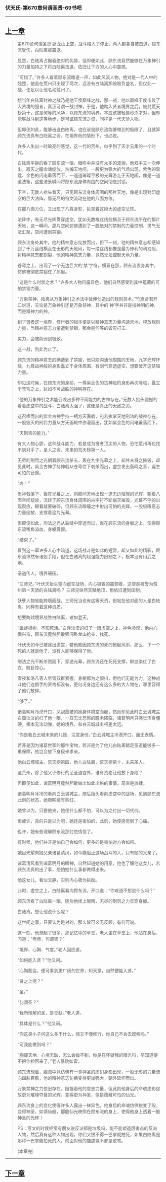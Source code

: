 ### 伏天氏-第670章何谓圣贤-69书吧

--------
[上一章](./59aee86112b8a476fe6b8ed8b7239a2f.md)
--------


>
>
>
>第670章何谓圣贤
>卧龙山上空，战斗陷入了停止，两人都各自被击退，顾东流受伤，白陆离被震退。
>
>显然，白陆离占据着绝对的优势，但即便如此，顾东流竟然能够在万象神引的力量加持之下将白陆离击退，依旧让下方的人心中震撼。
>
>“可惜了。”许多人看着顾东流暗道一声，如此风流人物，绝对是一代人中的翘楚，他虽在荒州只出现了两次，远没有白陆离那般极负盛名，但仅此一战，便足以让他名动荒州了。
>
>想当年白陆离封神之战乃是他王侯巅峰之战，那一战，他以巅峰王侯击败了入贤境的强者，真正可谓一战封神，于是，他踏入贤者境界之后，被封荒天榜第十，这是何等的风华，以顾东流的境界，本应该被轻易秒杀才对，但却能够战斗到这等地步，足可证顾东流之资，同样是一代天骄人物。
>
>但即便如此，能够击退白陆离，也应该是顾东流能够做到的极限了，且就算顾东流真有白陆离之资，在境界低的情形下，也必败。
>
>许多人生出一时瑜亮的感觉，这一代的荒州，似乎到了天才云集的一个时代。
>
>白陆离平静的看了顾东流一眼，眼眸中并没有太多的波澜，他双手又一次伸出，寂灭之瞳命魂绽放，浩瀚天地间，一股更为强大的气场出现，紫色的雷霆、金色的闪电垂落而下，一道道璀璨至极的光辉游走于天地间，像是一道道法箓，这些法箓瞬间将顾东流身体周围的空间彻底封锁。
>
>下空，无数人抬头看天，只见顾东流身体周围的那片天地，像是出现封印虚空的巨大法阵，那无尽的符文流动在他的八面方位。
>
>在那八面方位，又出现了八尊身影，执掌着这巨大的虚空法阵。
>
>法阵中，有无尽光辉贯穿虚空，犹如无数根丝线般横亘于顾东流所在的那片天地，这一瞬间，那片空间仿佛遭到了一股绝对的禁制的力量控制，灵气无法汇聚，空间遭到禁锢。
>
>顾东流身处其中，他的精神意志绽放而出，但下一刻，他的精神意志却感知到了千万丝线横亘在无形的天地间，每一缕丝线都像是最为锋利的利刃般，将精神意志都割裂，他的精神意志力量，竟然无法控制天地力量。
>
>苍穹之上，出现了一个无边巨大的‘禁’字符，横亘在那，顾东流置身其中，仿佛被彻底禁锢在了那里。
>
>“这是什么封禁之术？”许多大人物目露异色，他们自然感受到其中蕴藏的可怕禁锢力量。
>
>“万象禁神，陆离从万象神引之术法中延伸创造出的规则禁术。”竹嵩贤君开口说道，无论是万象神引还是万象禁神，其中的‘神’字并非是指神明的神，而是精神力的神。
>
>到了贤者这一境界，修行者的根本便是以精神意志力量沟通天地，释放规则力量，当精神意志力量遭到禁锢，那会是何等的毁灭打击。
>
>实力，会被削弱到极致。
>
>这一战，到此为止了。
>
>顾东流的精神意志的确遭到了禁锢，他只能沟通他周围的天地，九字光辉环绕，九尊战神般的身影矗立于身体周围，有剑气穿透虚空，想要破开这禁锢力量。
>
>却见这时候，在顾东流的身前，一尊紫金色的古神般的身影再次降临，矗立于苍穹之上，犹如不可战胜的神明存在。
>
>“他的万象神引之术能召唤出多种不同能力的古神存在。”无数人抬头震撼的看着虚空中的战斗，白陆离太强了，这便是真正的无敌之资。
>
>这召唤而出的紫金古神手持一柄方天画戟，宛若执掌天地刑法的战神存在，一股毁灭的刑罚力量从方天画戟中弥漫而出，犹如紫金色的闪电垂落而下。
>
>“天刑宫的能力。”
>
>有大人物心颤，这种战斗能力，若是成为贤者顶尖的人物，恐怕荒州再也找不到对手了，圣人之资，未来的荒天榜第一人。
>
>无尽的刑罚之光朝着顾东流杀去，轰在九字光幕之上，却并未将之摧毁，却见此时，紫金古神手持神戟从苍穹往下刺杀而出，虚空发出轰鸣之音，诞生可怕的音爆。
>
>“咚！”
>
>当神戟落下，轰在光幕之上，刹那间天地出现一道无边璀璨的光辉，朝着八面空间绽放，流转于顾东流身体周围的古字符不断崩灭摧毁，光幕不停的出现裂痕，眼看就要破碎，但顾东流眼瞳之中射出可怕的光辉，一股极限意志力量绽放，支撑着这片光幕。
>
>但即便如此，刑法之光从裂缝中穿透而过，轰在顾东流的身躯之上，使得顾东流嘴角溢血，身躯震颤。
>
>“结束了。”
>
>看到这一幕许多人心中暗道，这场战斗是如此的短暂，却又如此的精彩，顾东流纵然有诸般手段，但在白陆离的超强能力限制之下，根本没有用武之地。
>
>圣道传人，境界碾压。
>
>“三师兄。”叶伏天抬头望向虚空战场，内心狠狠的震颤着，这便是被誉为荒州第一天骄的白陆离吗？
>三师兄纵然天赋绝顶，但依旧遭到压制。
>
>妖孽人物皆能跨境而战，三师兄当也有这等天资，但站在他对面的人是白陆离，同样有着这种资质。
>
>想要跨越境界战胜白陆离，难如登天。
>
>“蚍蜉撼树，不知死活。”白泽淡漠的扫了一眼虚空之上，神色冷漠，他内心很兴奋，顾东流竟然胆敢强闯卧龙山抢亲，找死。
>
>叶伏天如今已被逐出道宫，若他敢因顾东流的死的掀起风雨，那么，下一个死的人就是他了，没有人能够保得了他。
>
>刑法之光不断杀戮而下，穿透光幕，顾东流还在死死支撑，鲜血染红了白衣，触目惊心。
>
>雪夜和洛凡等人尽皆双群紧握，身躯都为之颤抖，但他们无能为力，这种战斗他们连插手的资格都没有，更何况身边还有这么多的大人物在，哪里容得了他们放肆。
>
>“够了。”
>
>诸葛明月冷漠开口，凤冠霞帔的她身体腾空而起，然而却见此时白云城城主白孤淡淡的扫了他一眼，一双无比恐怖的瞳术降临，诸葛明月只感觉浑身僵硬，根本无法动弹，她的境界，和白云城城主相差太远。
>
>“你是我白云城未来的儿媳，注意身份。”白云城城主冷漠开口，面无表情。
>
>若非是因为诸葛世家的那件宝物，若非是为了他儿白陆离踏足圣道能够多一重保障，他岂会放下身段来求亲。
>
>他白云城城主，荒天榜第四，他儿白陆离，荒天榜第十，未来圣人。
>
>这荒州，除了他父子修行的至圣道宫外，谁有资格让他放下身段？
>
>但即便如此，诸葛明月竟然胆敢做出如此出格的事情，简直是放肆。
>
>诸葛明月冰冷的看向白云城城主，随后抬头看向虚空中的战场，见到顾东流此刻的状态，她眼眸微有些红。
>
>她曾以为，只要他来，她便什么都不怕，可以为之付出一切代价。
>
>但或许，真的只是以为吧，她还是害怕的，此刻，她便感觉到了心痛。
>
>也许，她有些理解顾东流那封绝情信了。
>
>有时候，他们并非是怕自己会如何，更多的是害怕对方会如何。
>
>她目光望向她父亲诸葛清风，如今能阻止这场战斗的人，只有她的父亲了。
>
>诸葛清风看到诸葛明月的眼神，自然知道她的用意，他也了解他这女儿，若顾东流真的出了事，恐怕她什么事都做得出来。
>
>他这女儿，看似文静，实则内心极为执拗。
>
>此时，虚空之上，白陆离看向顾东流，开口道：“你难道不想说什么吗？”
>
>顾东流看了白陆离一眼，随后他闭上眼睛，无尽的刑罚之力贯穿身躯。
>
>白陆离，想让他说什么呢？
>
>这世间之事，只要认为是对的，那么皆可义无反顾，有何可说。
>
>这一刻，他想起了很多，那记忆中的草堂，老人坐在草堂上，他站在身后，问道：“老师，何谓贤？”
>
>“境界、心胸、气度。”老人回应道。
>
>“如何能入贤？”他又问。
>
>“心胸豁达，便可看到更广阔的世界，知天意，自然便能入贤。”
>
>“贤之上呢？”
>
>“圣。”
>
>“何谓圣？”
>
>“我所理解的圣，是无缺。”老人道。
>
>“具体是什么？”他又问。
>
>“你这臭小子问这么多干什么，我又不懂修行，你自己不会去摸索吗。”
>
>“可我能做到吗？”
>
>“胸藏天地，心境无缺，怎么会做不到，你是在怀疑我的眼光吗，早知道便不把你捡回来了。”老人暴跳如雷。
>
>顾东流想着，脑海中竟仿佛有一尊神圣的虚幻身影出现，一股无形的力量流向四肢百骸，他的精神意志仿佛变得更加强大，朝外延伸而出。
>
>万象禁神之力依旧存在，阻挡着他的意志力量，但此刻他身后的命魂虚影绽放更为璀璨夺目的光辉，变得更为神圣，像是蕴藏可怕的仙光。
>
>顾东流身上的变化使得许多人露出一抹异色，他身后的命魂仿佛蜕变了般，变得神圣，如谪仙般，那股仙光映照在顾东流的身上，使得他身上透着一股神圣的光辉！
>
>PS：写文的时候经常有朋友说反派都是垃圾吗，能不能塑造厉害点的反派人物，然后真有这种人物出现，你们又恨不得一巴掌就拍死，如果白陆离是那种一巴掌能拍死的人，前面对他的描述岂不都是败笔。
>
>(本章完)
>
>

--------
[下一章](./1e6eb9175e71b4be53e8430898848cf8.md)
--------
